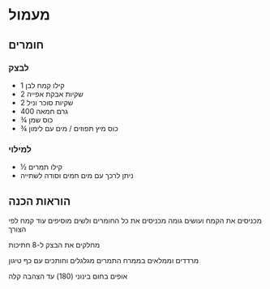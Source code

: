 # מעמול

## חומרים

### לבצק

- 1 קילו קמח לבן
- 2 שקיות אבקת אפייה
- 2 שקיות סוכר וניל
- 400 גרם חמאה
- ¾ כוס שמן
- ¾ כוס מיץ תפוזים / מים עם לימון

### למילוי

- ½ קילו תמרים
- ניתן לרכך עם מים חמים וסודה לשתייה

## הוראות הכנה

מכניסים את הקמח ועושים גומה
מכניסים את כל החומרים ולשים
מוסיפים עוד קמח לפי הצורך

מחלקים את הבצק ל-8 חתיכות

מרדדים וממלאים בממרח התמרים
מגלגלים וחותכים עם כף טיגון

אופים בחום בינוני (180) עד הצהבה קלה
